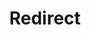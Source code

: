 ﻿---
layout: src/layouts/Redirect.astro
title: Redirect
redirect: https://octopus.com/docs/infrastructure/deployment-targets/linux/index
pubDate:  2023-01-01
navSearch: false
navSitemap: false
navMenu: false
---
